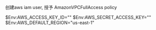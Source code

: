 创建aws iam user, 授予 AmazonVPCFullAccess policy

$Env:AWS_ACCESS_KEY_ID=""
$Env:AWS_SECRET_ACCESS_KEY=""
$Env:AWS_DEFAULT_REGION="us-east-1"
